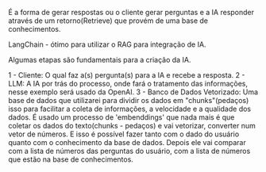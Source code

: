 É a forma de gerar respostas ou o cliente gerar perguntas e a IA responder através de um retorno(Retrieve) que provém de uma base de conhecimentos.

LangChain - ótimo para utilizar o RAG para integração de IA.

Algumas etapas são fundamentais para a criação da IA.

1 - Cliente:
	O qual faz a(s) pergunta(s) para a IA e recebe a resposta.
2 - LLM:
	A IA por trás do processo, onde fará o tratamento das informações, nesse exemplo será usado da OpenAI. 
3 - Banco de Dados Vetorizado:
	Uma base de dados que utilizarei para dividir os dados em "chunks"(pedaços) isso para facilitar a coleta de informações, a velocidade e a qualidade dos dados.
	É usado um processo de 'embenddings' que nada mais é que coletar os dados do texto(chunks - pedaços) e vai vetorizar, converter num vetor de números.
	E isso é possível fazer tanto com o dado do usuário quanto com o conhecimento da base de dados. Depois ele vai comparar com a lista de números das perguntas do usuário, com a lista de números que estão na base de conhecimentos.